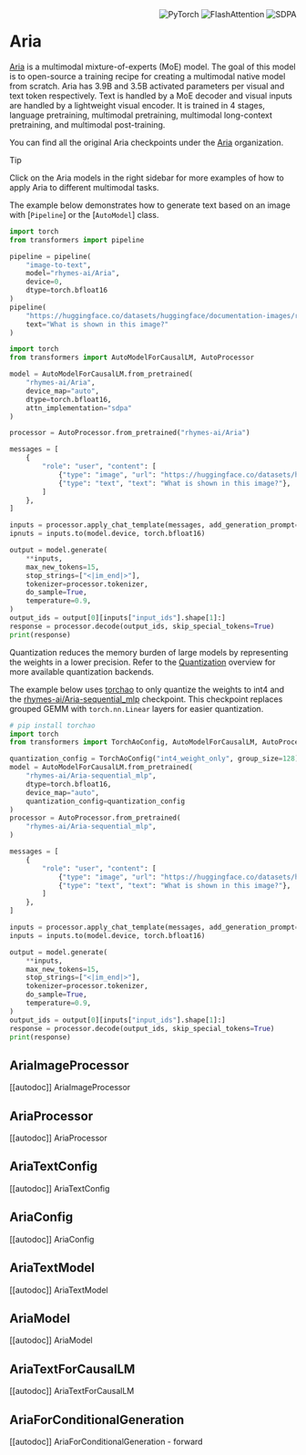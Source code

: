 <!--Copyright 2024 The HuggingFace Team. All rights reserved.

Licensed under the Apache License, Version 2.0 (the "License"); you may not use this file except in compliance with
the License. You may obtain a copy of the License at

http://www.apache.org/licenses/LICENSE-2.0

Unless required by applicable law or agreed to in writing, software distributed under the License is distributed on
an "AS IS" BASIS, WITHOUT WARRANTIES OR CONDITIONS OF ANY KIND, either express or implied. See the License for the
specific language governing permissions and limitations under the License.

⚠️ Note that this file is in Markdown but contain specific syntax for our doc-builder (similar to MDX) that may not be
rendered properly in your Markdown viewer.

-->

<div style="float: right;">
    <div class="flex flex-wrap space-x-1">
        <img alt="PyTorch" src="https://img.shields.io/badge/PyTorch-DE3412?style=flat&logo=pytorch&logoColor=white">
        <img alt="FlashAttention" src="https://img.shields.io/badge/%E2%9A%A1%EF%B8%8E%20FlashAttention-eae0c8?style=flat">
        <img alt="SDPA" src="https://img.shields.io/badge/SDPA-DE3412?style=flat&logo=pytorch&logoColor=white">
    </div>
</div>

# Aria

[Aria](https://huggingface.co/papers/2410.05993) is a multimodal mixture-of-experts (MoE) model. The goal of this model is to open-source a training recipe for creating a multimodal native model from scratch. Aria has 3.9B and 3.5B activated parameters per visual and text token respectively. Text is handled by a MoE decoder and visual inputs are handled by a lightweight visual encoder. It is trained in 4 stages, language pretraining, multimodal pretraining, multimodal long-context pretraining, and multimodal post-training.

You can find all the original Aria checkpoints under the [Aria](https://huggingface.co/rhymes-ai?search_models=aria) organization.

> [!TIP]
> Click on the Aria models in the right sidebar for more examples of how to apply Aria to different multimodal tasks.

The example below demonstrates how to generate text based on an image with [`Pipeline`] or the [`AutoModel`] class.

<hfoptions id="usage">
<hfoption id="Pipeline">

```python
import torch
from transformers import pipeline

pipeline = pipeline(
    "image-to-text",
    model="rhymes-ai/Aria",
    device=0,
    dtype=torch.bfloat16
)
pipeline(
    "https://huggingface.co/datasets/huggingface/documentation-images/resolve/main/pipeline-cat-chonk.jpeg",
    text="What is shown in this image?"
)
```

</hfoption>
<hfoption id="AutoModel">

```python
import torch
from transformers import AutoModelForCausalLM, AutoProcessor

model = AutoModelForCausalLM.from_pretrained(
    "rhymes-ai/Aria",
    device_map="auto",
    dtype=torch.bfloat16,
    attn_implementation="sdpa"
)

processor = AutoProcessor.from_pretrained("rhymes-ai/Aria")

messages = [
    {
        "role": "user", "content": [
            {"type": "image", "url": "https://huggingface.co/datasets/huggingface/documentation-images/resolve/main/pipeline-cat-chonk.jpeg"},
            {"type": "text", "text": "What is shown in this image?"},
        ]
    },
]

inputs = processor.apply_chat_template(messages, add_generation_prompt=True, tokenize=True, return_dict=True, return_tensors="pt")
ipnuts = inputs.to(model.device, torch.bfloat16)

output = model.generate(
    **inputs,
    max_new_tokens=15,
    stop_strings=["<|im_end|>"],
    tokenizer=processor.tokenizer,
    do_sample=True,
    temperature=0.9,
)
output_ids = output[0][inputs["input_ids"].shape[1]:]
response = processor.decode(output_ids, skip_special_tokens=True)
print(response)
```

</hfoption>
</hfoptions>

Quantization reduces the memory burden of large models by representing the weights in a lower precision. Refer to the [Quantization](../quantization/overview) overview for more available quantization backends.
	
The example below uses [torchao](../quantization/torchao) to only quantize the weights to int4 and the [rhymes-ai/Aria-sequential_mlp](https://huggingface.co/rhymes-ai/Aria-sequential_mlp) checkpoint. This checkpoint replaces grouped GEMM with `torch.nn.Linear` layers for easier quantization.

```py
# pip install torchao
import torch
from transformers import TorchAoConfig, AutoModelForCausalLM, AutoProcessor

quantization_config = TorchAoConfig("int4_weight_only", group_size=128)
model = AutoModelForCausalLM.from_pretrained(
    "rhymes-ai/Aria-sequential_mlp",
    dtype=torch.bfloat16,
    device_map="auto",
    quantization_config=quantization_config
)
processor = AutoProcessor.from_pretrained(
    "rhymes-ai/Aria-sequential_mlp",
)

messages = [
    {
        "role": "user", "content": [
            {"type": "image", "url": "https://huggingface.co/datasets/huggingface/documentation-images/resolve/main/pipeline-cat-chonk.jpeg"},
            {"type": "text", "text": "What is shown in this image?"},
        ]
    },
]

inputs = processor.apply_chat_template(messages, add_generation_prompt=True, tokenize=True, return_dict=True, return_tensors="pt")
inputs = inputs.to(model.device, torch.bfloat16)

output = model.generate(
    **inputs,
    max_new_tokens=15,
    stop_strings=["<|im_end|>"],
    tokenizer=processor.tokenizer,
    do_sample=True,
    temperature=0.9,
)
output_ids = output[0][inputs["input_ids"].shape[1]:]
response = processor.decode(output_ids, skip_special_tokens=True)
print(response)
```


## AriaImageProcessor

[[autodoc]] AriaImageProcessor

## AriaProcessor

[[autodoc]] AriaProcessor

## AriaTextConfig

[[autodoc]] AriaTextConfig

## AriaConfig

[[autodoc]] AriaConfig

## AriaTextModel

[[autodoc]] AriaTextModel

## AriaModel

[[autodoc]] AriaModel

## AriaTextForCausalLM

[[autodoc]] AriaTextForCausalLM

## AriaForConditionalGeneration

[[autodoc]] AriaForConditionalGeneration
    - forward
